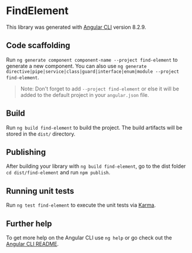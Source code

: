 # FindElement

This library was generated with [Angular CLI](https://github.com/angular/angular-cli) version 8.2.9.

## Code scaffolding

Run `ng generate component component-name --project find-element` to generate a new component. You can also use `ng generate directive|pipe|service|class|guard|interface|enum|module --project find-element`.
> Note: Don't forget to add `--project find-element` or else it will be added to the default project in your `angular.json` file. 

## Build

Run `ng build find-element` to build the project. The build artifacts will be stored in the `dist/` directory.

## Publishing

After building your library with `ng build find-element`, go to the dist folder `cd dist/find-element` and run `npm publish`.

## Running unit tests

Run `ng test find-element` to execute the unit tests via [Karma](https://karma-runner.github.io).

## Further help

To get more help on the Angular CLI use `ng help` or go check out the [Angular CLI README](https://github.com/angular/angular-cli/blob/master/README.md).
